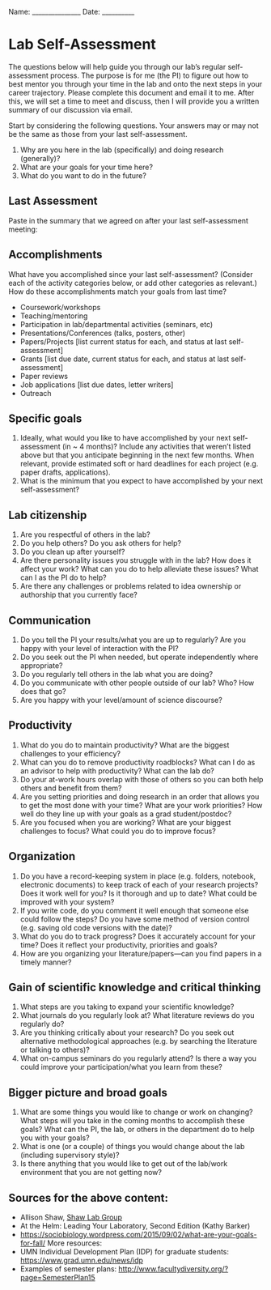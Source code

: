 Name: _______________						Date: __________

# Lab Self-Assessment

The questions below will help guide you through our lab’s regular self-assessment process. The purpose is for me (the PI) to figure out how to best mentor you through your time in the lab and onto the next steps in your career trajectory. Please complete this document and email it to me. After this, we will set a time to meet and discuss, then I will provide you a written summary of our discussion via email.

Start by considering the following questions. Your answers may or may not be the same as those from your last self-assessment.

1.	Why are you here in the lab (specifically) and doing research (generally)?
2.	What are your goals for your time here?
3.	What do you want to do in the future?

## Last Assessment

Paste in the summary that we agreed on after your last self-assessment meeting:

## Accomplishments

What have you accomplished since your last self-assessment? (Consider each of the activity categories below, or add other categories as relevant.) How do these accomplishments match your goals from last time? 

-	Coursework/workshops
-	Teaching/mentoring
-	Participation in lab/departmental activities (seminars, etc)
-	Presentations/Conferences (talks, posters, other)
-	Papers/Projects [list current status for each, and status at last self-assessment]
-	Grants [list due date, current status for each, and status at last self-assessment]
-	Paper reviews
-	Job applications [list due dates, letter writers]
-	Outreach

## Specific goals

1.	Ideally, what would you like to have accomplished by your next self-assessment (in ~ 4 months)? Include any activities that weren’t listed above but that you anticipate beginning in the next few months. When relevant, provide estimated soft or hard deadlines for each project (e.g. paper drafts, applications).
2.	What is the minimum that you expect to have accomplished by your next self-assessment?

## Lab citizenship

1.	Are you respectful of others in the lab?
2.	Do you help others? Do you ask others for help?
3.	Do you clean up after yourself?
4.	Are there personality issues you struggle with in the lab? How does it affect your work? What can you do to help alleviate these issues? What can I as the PI do to help?
5.	Are there any challenges or problems related to idea ownership or authorship that you currently face?

## Communication

1.	Do you tell the PI your results/what you are up to regularly? Are you happy with your level of interaction with the PI?
2.	Do you seek out the PI when needed, but operate independently where appropriate?
3.	Do you regularly tell others in the lab what you are doing?
4.	Do you communicate with other people outside of our lab? Who? How does that go?
5.	Are you happy with your level/amount of science discourse?

## Productivity

1.	What do you do to maintain productivity? What are the biggest challenges to your efficiency?
2.	What can you do to remove productivity roadblocks? What can I do as an advisor to help with productivity? What can the lab do?
3.	Do your at-work hours overlap with those of others so you can both help others and benefit from them?
4.	Are you setting priorities and doing research in an order that allows you to get the most done with your time? What are your work priorities? How well do they line up with your goals as a grad student/postdoc?
5.	Are you focused when you are working? What are your biggest challenges to focus? What could you do to improve focus?

## Organization

1.	Do you have a record-keeping system in place (e.g. folders, notebook, electronic documents) to keep track of each of your research projects? Does it work well for you? Is it thorough and up to date? What could be improved with your system?
2.	If you write code, do you comment it well enough that someone else could follow the steps? Do you have some method of version control (e.g. saving old code versions with the date)?
3.	What do you do to track progress? Does it accurately account for your time? Does it reflect your productivity, priorities and goals?
4.	How are you organizing your literature/papers—can you find papers in a timely manner?

## Gain of scientific knowledge and critical thinking

1.	What steps are you taking to expand your scientific knowledge?
2.	What journals do you regularly look at? What literature reviews do you regularly do?
3.	Are you thinking critically about your research? Do you seek out alternative methodological approaches (e.g. by searching the literature or talking to others)?
4.	What on-campus seminars do you regularly attend? Is there a way you could improve your participation/what you learn from these?

<!--
## Lab meeting participation
1.	How well do you feel you ask and answer questions?
2.	Do you volunteer to present? When you present your own research, is your presentation clear and thought out? Where do you struggle? What kinds of things might help you improve your clarity?
-->


## Bigger picture and broad goals

1.	What are some things you would like to change or work on changing? What steps will you take in the coming months to accomplish these goals? What can the PI, the lab, or others in the department do to help you with your goals?
2.	What is one (or a couple) of things you would change about the lab (including supervisory style)?
3.	Is there anything that you would like to get out of the lab/work environment that you are not getting now?





## Sources for the above content:

- Allison Shaw, [Shaw Lab Group](http://allisonkshaw.weebly.com/)
-	At the Helm: Leading Your Laboratory, Second Edition (Kathy Barker)
-	https://sociobiology.wordpress.com/2015/09/02/what-are-your-goals-for-fall/
More resources:
-	UMN Individual Development Plan (IDP) for graduate students: https://www.grad.umn.edu/news/idp
-	Examples of semester plans: http://www.facultydiversity.org/?page=SemesterPlan15


